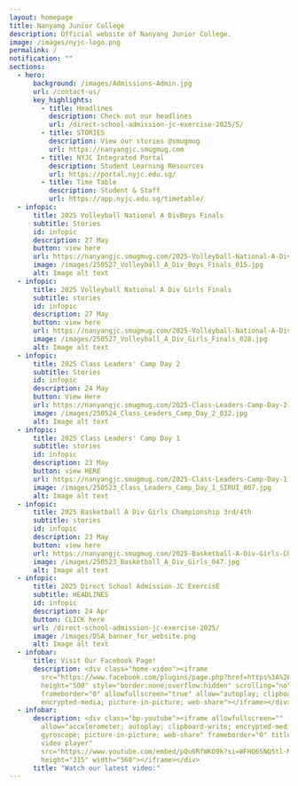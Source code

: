 ```yaml
---
layout: homepage
title: Nanyang Junior College
description: Official website of Nanyang Junior College.
image: /images/nyjc-logo.png
permalink: /
notification: ""
sections:
  - hero:
      background: /images/Admissions-Admin.jpg
      url: /contact-us/
      key_highlights:
        - title: Headlines
          description: Check out our headlines
          url: /direct-school-admission-jc-exercise-2025/5/
        - title: STORIES
          description: View our stories @smugmug
          url: https://nanyangjc.smugmug.com
        - title: NYJC Integrated Portal
          description: Student Learning Resources
          url: https://portal.nyjc.edu.sg/
        - title: Time Table
          description: Student & Staff
          url: https://app.nyjc.edu.sg/timetable/
  - infopic:
      title: 2025 Volleyball National A DivBoys Finals
      subtitle: Stories
      id: infopic
      description: 27 May
      button: view here
      url: https://nanyangjc.smugmug.com/2025-Volleyball-National-A-Div-Boys-Finals
      image: /images/250527_Volleyball_A_Div_Boys_Finals_015.jpg
      alt: Image alt text
  - infopic:
      title: 2025 Volleyball National A Div Girls Finals
      subtitle: stories
      id: infopic
      description: 27 May
      button: view here
      url: https://nanyangjc.smugmug.com/2025-Volleyball-National-A-Div-Girls-Finals
      image: /images/250527_Volleyball_A_Div_Girls_Finals_028.jpg
      alt: Image alt text
  - infopic:
      title: 2025 Class Leaders' Camp Day 2
      subtitle: Stories
      id: infopic
      description: 24 May
      button: View Here
      url: https://nanyangjc.smugmug.com/2025-Class-Leaders-Camp-Day-2
      image: /images/250524_Class_Leaders_Camp_Day_2_032.jpg
      alt: Image alt text
  - infopic:
      title: 2025 Class Leaders' Camp Day 1
      subtitle: stories
      id: infopic
      description: 23 May
      button: view HERE
      url: https://nanyangjc.smugmug.com/2025-Class-Leaders-Camp-Day-1
      image: /images/250523_Class_Leaders_Camp_Day_1_SIRUI_007.jpg
      alt: Image alt text
  - infopic:
      title: 2025 Basketball A Div Girls Championship 3rd/4th
      subtitle: stories
      id: infopic
      description: 23 May
      button: view here
      url: https://nanyangjc.smugmug.com/2025-Basketball-A-Div-Girls-Championship
      image: /images/250523_Basketball_A_Div_Girls_047.jpg
      alt: Image alt text
  - infopic:
      title: 2025 Direct School Admission-JC ExercisE
      subtitle: HEADLINES
      id: infopic
      description: 24 Apr
      button: CLICK here
      url: /direct-school-admission-jc-exercise-2025/
      image: /images/DSA_banner_for_website.png
      alt: Image alt text
  - infobar:
      title: Visit Our Facebook Page!
      description: <div class="home-video"><iframe
        src="https://www.facebook.com/plugins/page.php?href=https%3A%2F%2Fwww.facebook.com%2FNanyangjc%2F&tabs=timeline&width=340&height=500&small_header=false&adapt_container_width=true&hide_cover=false&show_facepile=true&appId"
        height="500" style="border:none;overflow:hidden" scrolling="no"
        frameborder="0" allowfullscreen="true" allow="autoplay; clipboard-write;
        encrypted-media; picture-in-picture; web-share"></iframe></div>
  - infobar:
      description: <div class="bp-youtube"><iframe allowfullscreen=""
        allow="accelerometer; autoplay; clipboard-write; encrypted-media;
        gyroscope; picture-in-picture; web-share" frameborder="0" title="YouTube
        video player"
        src="https://www.youtube.com/embed/pQu6RfWKO9k?si=WFHQ65NQ5tl-M84f"
        height="315" width="560"></iframe></div>
      title: "Watch our latest video:"
---
```

